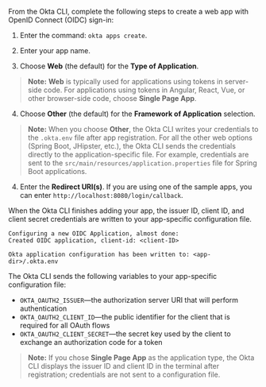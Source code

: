 From the Okta CLI, complete the following steps to create a web app with OpenID Connect (OIDC) sign-in:

1. Enter the command: `okta apps create`.

2. Enter your app name.

3. Choose **Web** (the default) for the **Type of Application**.

> **Note:** **Web** is typically used for applications using tokens in server-side code. For applications using tokens in Angular, React, Vue, or other browser-side code, choose **Single Page App**.

4. Choose **Other** (the default) for the **Framework of Application** selection.

> **Note:** When you choose **Other**, the Okta CLI writes your credentials to the `.okta.env` file after app registration. For all the other web options (Spring Boot, JHipster, etc.), the Okta CLI sends the credentials directly to the application-specific file. For example, credentials are sent to the `src/main/resources/application.properties` file for Spring Boot applications.

4. Enter the **Redirect URI(s)**. If you are using one of the sample apps, you can enter `http://localhost:8080/login/callback`.

When the Okta CLI finishes adding your app, the issuer ID, client ID, and client secret credentials are written to your app-specific configuration file.
```
Configuring a new OIDC Application, almost done:
Created OIDC application, client-id: <client-ID>

Okta application configuration has been written to: <app-dir>/.okta.env
```

The Okta CLI sends the following variables to your app-specific configuration file:
- `OKTA_OAUTH2_ISSUER`&mdash;the authorization server URI that will perform authentication
- `OKTA_OAUTH2_CLIENT_ID`&mdash;the public identifier for the client that is required for all OAuth flows
- `OKTA_OAUTH2_CLIENT_SECRET`&mdash;the secret key used by the client to exchange an authorization code for a token

> **Note:** If you chose **Single Page App** as the application type, the Okta CLI displays the issuer ID and client ID in the terminal after registration; credentials are not sent to a configuration file.